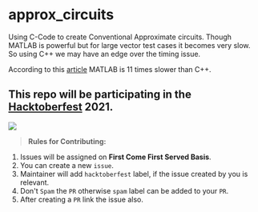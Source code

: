 # approx_circuits

Using C-Code to create Conventional Approximate circuits.
Though MATLAB is powerful but for large vector test cases it becomes very slow.
So using C++ we may have an edge over the timing issue.

According to this [article](https://jonathankinlay.com/2018/10/comparison-programming-languages/) MATLAB is 11 times slower than C++.

## This repo will be participating in the [Hacktoberfest](https://hacktoberfest.digitalocean.com/) 2021.

![](https://hacktoberfest.digitalocean.com/_nuxt/img/logo-hacktoberfest-full.f42e3b1.svg)


> **Rules for Contributing:**
1. Issues will be assigned on **First Come First Served Basis**.
2. You can create a new `issue`.
3. Maintainer will add `hacktoberfest` label, if the issue created by you is relevant.
4. Don't `Spam` the `PR` otherwise `spam` label can be added to your `PR`.
5. After creating a `PR` link the issue also.
